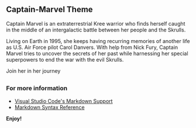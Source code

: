 ## Captain-Marvel Theme

Captain Marvel is an extraterrestrial Kree warrior who finds herself caught in the middle of an intergalactic battle between her people and the Skrulls. 

Living on Earth in 1995, she keeps having recurring memories of another life as U.S. Air Force pilot Carol Danvers. With help from Nick Fury, Captain Marvel tries to uncover the secrets of her past while harnessing her special superpowers to end the war with the evil Skrulls.

Join her in her journey 
##

### For more information
* [Visual Studio Code's Markdown Support](http://code.visualstudio.com/docs/languages/markdown)
* [Markdown Syntax Reference](https://help.github.com/articles/markdown-basics/)

**Enjoy!**
